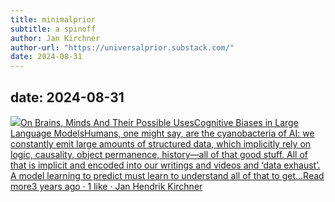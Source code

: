 ```yaml
---
title: minimalprior
subtitle: a spinoff
author: Jan Kirchner
author-url: "https://universalprior.substack.com/"
date: 2024-08-31
---
```

date: 2024-08-31
---

[![](https://substackcdn.com/image/fetch/w_56,c_limit,f_auto,q_auto:good,fl_progressive:steep/https%3A%2F%2Fbucketeer-e05bbc84-baa3-437e-9518-adb32be77984.s3.amazonaws.com%2Fpublic%2Fimages%2F3c853a3b-98b1-478d-b392-7c3bd57af339_1280x1280.png)On Brains, Minds And Their Possible UsesCognitive Biases in Large Language ModelsHumans, one might say, are the cyanobacteria of AI: we constantly emit large amounts of structured data, which implicitly rely on logic, causality, object permanence, history—all of that good stuff. All of that is implicit and encoded into our writings and videos and ‘data exhaust’. A model learning to predict must learn to understand all of that to get…Read more3 years ago · 1 like · Jan Hendrik Kirchner](https://universalprior.substack.com/p/cognitive-biases-in-large-language?utm_source=substack&utm_campaign=post_embed&utm_medium=web)

